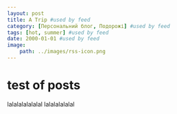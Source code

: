 ```yaml
---
layout: post
title: A Trip #used by feed
category: [Персональний блог, Подорожі] #used by feed
tags: [hot, summer] #used by feed
date: 2000-01-01 #used by feed
image:
    path: ../images/rss-icon.png
---
```


# test of posts


lalalalalalalal
lalalalalalal